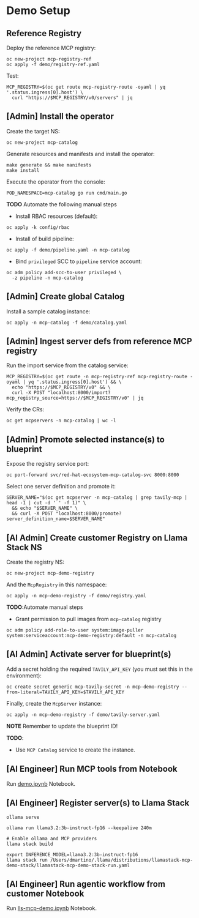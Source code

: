 # Demo Setup

## Reference Registry
Deploy the reference MCP registry:
```
oc new-project mcp-registry-ref
oc apply -f demo/registry-ref.yaml
```

Test:
```
MCP_REGISTRY=$(oc get route mcp-registry-route -oyaml | yq '.status.ingress[0].host') \
  curl "https://$MCP_REGISTRY/v0/servers" | jq
```

## [Admin] Install the operator
Create the target NS:
```
oc new-project mcp-catalog
```

Generate resources and manifests and install the operator:
```
make generate && make manifests
make install
```
Execute the operator from the console:
```
POD_NAMESPACE=mcp-catalog go run cmd/main.go
```

**TODO** Automate the following manual steps
* Install RBAC resources (default):
```
oc apply -k config/rbac
```
* Install of build pipeline:
```
oc apply -f demo/pipeline.yaml -n mcp-catalog
```
* Bind `privileged` SCC to `pipeline` service account:
```
oc adm policy add-scc-to-user privileged \
  -z pipeline -n mcp-catalog
```

## [Admin] Create global Catalog

Install a sample catalog instance:
```
oc apply -n mcp-catalog -f demo/catalog.yaml
```

## [Admin] Ingest server defs from reference MCP registry
Run the import service from the catalog service:
```
MCP_REGISTRY=$(oc get route -n mcp-registry-ref mcp-registry-route -oyaml | yq '.status.ingress[0].host') && \
  echo "https://$MCP_REGISTRY/v0" && \
  curl -X POST "localhost:8000/import?mcp_registry_source=https://$MCP_REGISTRY/v0" | jq
```

Verify the CRs:
```
oc get mcpservers -n mcp-catalog | wc -l
```

## [Admin] Promote selected instance(s) to blueprint
Expose the registry service port:
```
oc port-forward svc/red-hat-ecosystem-mcp-catalog-svc 8000:8000
```

Select one server definition and promote it:
```
SERVER_NAME="$(oc get mcpserver -n mcp-catalog | grep tavily-mcp | head -1 | cut -d ' ' -f 1)" \
  && echo "$SERVER_NAME" \
  && curl -X POST "localhost:8000/promote?server_definition_name=$SERVER_NAME"
```

## [AI Admin] Create customer Registry on Llama Stack NS
Create the registry NS:
```
oc new-project mcp-demo-registry
```

And the `McpRegistry` in this namespace:
```
oc apply -n mcp-demo-registry -f demo/registry.yaml
```

**TODO**:Automate manual steps
* Grant permission to pull images from `mcp-catalog` registry
```
oc adm policy add-role-to-user system:image-puller system:serviceaccount:mcp-demo-registry:default -n mcp-catalog
```

## [AI Admin] Activate server for blueprint(s)
Add a secret holding the required `TAVILY_API_KEY` (you must set this in the environment):
```
oc create secret generic mcp-tavily-secret -n mcp-demo-registry --from-literal=TAVILY_API_KEY=$TAVILY_API_KEY
```
Finally, create the `McpServer` instance:
```
oc apply -n mcp-demo-registry -f demo/tavily-server.yaml
```
**NOTE** Remember to update the blueprint ID!

**TODO**:
* Use `MCP Catalog` service to create the instance.

## [AI Engineer] Run MCP tools from Notebook
Run [demo.ipynb](demo.ipynb) Notebook.

## [AI Engineer] Register server(s) to Llama Stack

```
ollama serve
```

```
ollama run llama3.2:3b-instruct-fp16 --keepalive 240m
```

```
# Enable ollama and MCP providers
llama stack build
```

```
export INFERENCE_MODEL=llama3.2:3b-instruct-fp16
llama stack run /Users/dmartino/.llama/distributions/llamastack-mcp-demo-stack/llamastack-mcp-demo-stack-run.yaml
```

## [AI Engineer] Run agentic workflow from customer Notebook
Run [lls-mcp-demo.ipynb](./lls-mcp-demo.ipynb) Notebook.


